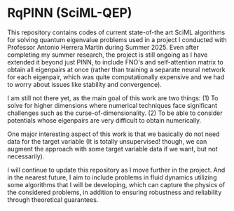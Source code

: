 # RqPINN (SciML-QEP)

This repository contains codes of current state-of-the art SciML algorithms for solving quantum eigenvalue problems used in a project I conducted with Professor Antonio Herrera Martin during Summer 2025. Even after completing my summer research, the project is still ongoing as I have extended it beyond just PINN, to include FNO's and self-attention matrix to obtain all eigenpairs at once (rather than training a separate neural network for each eigenpair, which was quite computationally expensive and we had to worry about issues like stability and convergence).

I am still not there yet, as the main goal of this work are two things: (1) To solve for higher dimensions where numerical techniques face significant challenges such as the curse-of-dimensionality. (2) To be able to consider potentials whose eigenpairs are very difficult to obtain numerically.

One major interesting aspect of this work is that we basically do not need data for the target variable (It is totally unsupervised! though, we can augment the approach with some target variable data if we want, but not necessarily). 

I will continue to update this repository as I move further in the project. And in the nearest future, I aim to include problems in fluid dynamics utilizing some algorithms that I will be developing, which can capture the physics of the considered problems, in addition to ensuring robustness and reliability through theoretical guarantees.

